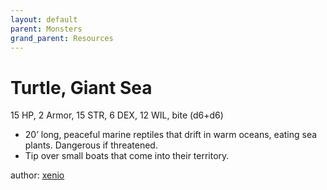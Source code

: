 ```yaml
---
layout: default
parent: Monsters
grand_parent: Resources
---
```


# Turtle, Giant Sea
15 HP, 2 Armor, 15 STR, 6 DEX, 12 WIL, bite (d6+d6)
-   20’ long, peaceful marine reptiles that drift in warm oceans, eating
    sea plants. Dangerous if threatened.
-   Tip over small boats that come into their territory.


author: [xenio](https://xenioinabottle.blogspot.com)
